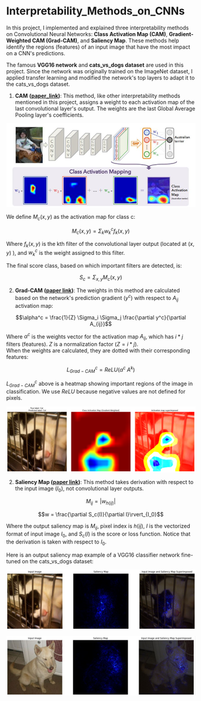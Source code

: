# Interpretability_Methods_on_CNNs

In this project, I implemented and explained three interpretability methods on Convolutional Neural Networks: **Class Activation Map (CAM)**, **Gradient-Weighted CAM (Grad-CAM)**, and **Saliency Map**. 
These methods help identify the regions (features) of an input image that have the most impact on a CNN's predictions. 

The famous **VGG16 network** and **cats_vs_dogs dataset** are used in this project. Since the network was originally trained on the ImageNet dataset, I applied transfer learning and modified the network's top layers to adapt it to the cats_vs_dogs dataset.

1. **CAM** **([paper_link](https://arxiv.org/abs/1512.04150))**: This method, like other interpretability methods mentioned in this project, assigns a weight to each activation map of the last convolutional layer's output. The weights are the last Global Average Pooling layer's coefficients.

![img11](./images/CAM-architecture.JPG)

We define $M_c(x, y)$ as the activation map for class c: 

$$M_c(x,y) = \Sigma_k w_k^c f_k(x,y)$$

Where $f_k(x,y)$ is the kth filter of the convolutional layer output (located at $(x, y)$ ), and $w_k^c$ is the weight assigned to this filter. 

The final score class, based on which important filters are detected, is:

$$S_c = \Sigma_{x, y} M_c(x, y)$$

2. **Grad-CAM** **([paper link](https://arxiv.org/pdf/1610.02391))**: The weights in this method are calculated based on the network's prediction gradient ($y^c$) with respect to $A_{ij}$ activation map:

 $$\alpha^c = \frac{1}{Z} \Sigma_i \Sigma_j \frac{\partial y^c}{\partial A_{ij}}$$

 Where $\alpha^c$ is the weights vector for the activation map $A_{ij}$, which has $i * j$ filters (features). $Z$ is a normalization factor ($Z = i * j$).  
 When the weights are calculated, they are dotted with their corresponding features:

 $$L^c_{Grad-CAM} = ReLU(\alpha^c \; A^k)$$

$L^c_{Grad-CAM}$ above is a heatmap showing important regions of the image in classification. We use $ReLU$ because negative values are not defined for pixels.

![img00](./images/GradCAM_output.png)

2. **Saliency Map ([paper link](https://arxiv.org/abs/1312.6034))**: This method takes derivation with respect to the input image ($I_0$), not convolutional layer outputs.

 $$M_{ij} = |w_{h(ij)}|$$ 
 
 $$w = \frac{\partial S_c(I)}{\partial I}\rvert_{I_0}$$

Where the output saliency map is $M_{ij}$, pixel index is $h(ij)$, $I$ is the vectorized format of input image $I_0$, and $S_c(I)$ is the score or loss function. Notice that the derivation is taken with respect to $I_0$. 

Here is an output saliency map example of a VGG16 classifier network fine-tuned on the cats_vs_dogs dataset:

![img01](./images/Saliency_output_1.JPG)

![img02](./images/Saliency_output_2.JPG)

